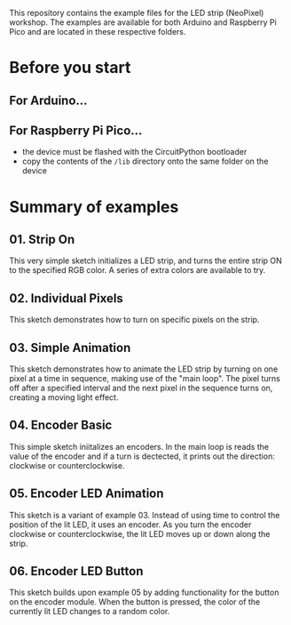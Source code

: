 This repository contains the example files for the LED strip (NeoPixel) workshop.
The examples are available for both Arduino and Raspberry Pi Pico and are located in these respective folders.

# Before you start

## For Arduino...

## For Raspberry Pi Pico...
- the device must be flashed with the CircuitPython bootloader
- copy the contents of the `/lib` directory onto the same folder on the device

# Summary of examples

## 01. Strip On
This very simple sketch initializes a LED strip, and turns the entire strip ON to the specified RGB color. A series of extra colors are available to try.

## 02. Individual Pixels
This sketch demonstrates how to turn on specific pixels on the strip.

## 03. Simple Animation
This sketch demonstrates how to animate the LED strip by turning on one pixel at a time in sequence, making use of the "main loop". The pixel turns off after a specified interval and the next pixel in the sequence turns on, creating a moving light effect.

## 04. Encoder Basic
This simple sketch iniitalizes an encoders. In the main loop is reads the value of the encoder and if a turn is dectected, it prints out the direction: clockwise or counterclockwise.

## 05. Encoder LED Animation
This sketch is a variant of example 03. Instead of using time to control the position of the lit LED, it uses an encoder. As you turn the encoder clockwise or counterclockwise, the lit LED moves up or down along the strip.

## 06. Encoder LED Button
This sketch builds upon example 05 by adding functionality for the button on the encoder module. When the button is pressed, the color of the currently lit LED changes to a random color.